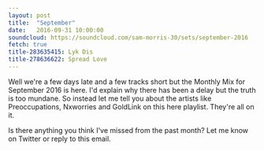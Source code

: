 ```yaml
---
layout: post
title:  "September"
date:   2016-09-31 10:00:00
soundcloud: https://soundcloud.com/sam-morris-30/sets/september-2016
fetch: true
title-283635415: Lyk Dis
title-278636622: Spread Love
---
```


Well we're a few days late and a few tracks short but the Monthly Mix for September 2016 is here. I'd explain why there has been a delay but the truth is too mundane. So instead let me tell you about the artists like Preoccupations, Nxworries and GoldLink on this here playlist. They're all on it.

Is there anything you think I've missed from the past month? Let me know on Twitter or reply to this email.